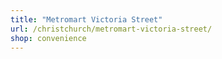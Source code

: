 ```yaml
---
title: "Metromart Victoria Street"
url: /christchurch/metromart-victoria-street/
shop: convenience
---
```


